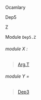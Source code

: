 Ocamlary

Dep5

Z

Module `Dep5.Z`

<a id="module-X"></a>

###### module X :

> [Arg.T](Ocamlary.Dep5.argument-1-Arg.md#module-type-T)

<a id="module-Y"></a>

###### module Y =

> [Dep3](Ocamlary.Dep3.md)
